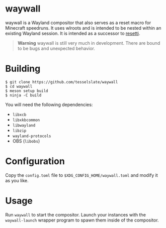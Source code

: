 # waywall

waywall is a Wayland compositor that also serves as a reset macro for Minecraft
speedruns. It uses wlroots and is intended to be nested within an existing
Wayland session. It is intended as a successor to [resetti](https://github.com/tesselslate/resetti).

> **Warning**
> waywall is still very much in development. There are bound to be bugs and
> unexpected behavior.

# Building

```
$ git clone https://github.com/tesselslate/waywall
$ cd waywall
$ meson setup build
$ ninja -C build
```

You will need the following dependencies:

- `libxcb`
- `libxkbcommon`
- `libwayland`
- `libzip`
- `wayland-protocols`
- OBS (`libobs`)

# Configuration

Copy the `config.toml` file to `$XDG_CONFIG_HOME/waywall.toml` and modify it as
you like.

# Usage

Run `waywall` to start the compositor. Launch your instances with the
`waywall-launch` wrapper program to spawn them inside of the compositor.
